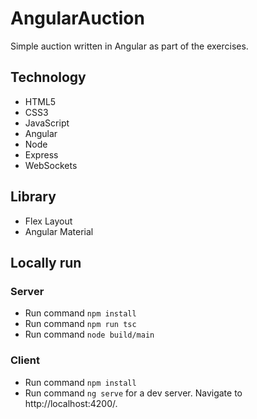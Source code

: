 # AngularAuction
Simple auction written in Angular as part of the exercises.

## Technology
* HTML5
* CSS3
* JavaScript
* Angular
* Node
* Express
* WebSockets


## Library
* Flex Layout
* Angular Material

## Locally run

 ### Server
 - Run command `npm install`
 - Run command `npm run tsc`
 - Run command `node build/main`
 
  ### Client
 - Run command `npm install`
 - Run command `ng serve` for a dev server. Navigate to http://localhost:4200/. 
